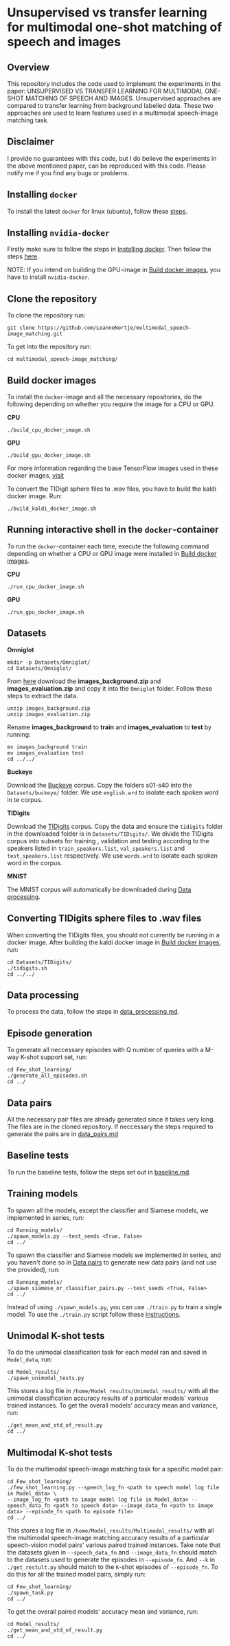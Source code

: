 # Unsupervised vs transfer learning for multimodal one-shot matching of speech and images

## Overview

This repository includes the code used to implement the experiments in the paper: UNSUPERVISED VS TRANSFER LEARNING FOR MULTIMODAL ONE-SHOT MATCHING OF SPEECH AND IMAGES. Unsupervised approaches are compared to transfer learning from background labelled data. These two approaches are used to learn features used in a multimodal speech-image matching task. 

## Disclaimer

I provide no guarantees with this code, but I do believe the experiments in the above mentioned paper, can be reproduced with this code. Please notify me if you find any bugs or problems. 

## Installing `docker`

To install the latest `docker` for linux (ubuntu), follow these [steps](https://docs.docker.com/engine/install/ubuntu/).

## Installing `nvidia-docker`

Firstly make sure to follow the steps in [Installing docker](#Installing-docker). Then follow the steps [here](https://docs.nvidia.com/datacenter/cloud-native/container-toolkit/install-guide.html#docker).

NOTE: If you intend on building the GPU-image in [Build docker images](#Build-docker-images), you have to install `nvidia-docker`. 

## Clone the repository 

To clone the repository run:

```
git clone https://github.com/LeanneNortje/multimodal_speech-image_matching.git
```

To get into the repository run:

```
cd multimodal_speech-image_matching/
```

## Build docker images

To install the `docker`-image and all the necessary repositories, do the following depending on whether you require the image for a CPU or GPU.

**CPU**

```
./build_cpu_docker_image.sh
```

**GPU**

```
./build_gpu_docker_image.sh
```

For more information regarding the base TensorFlow images used in these docker images, [visit](https://hub.docker.com/r/tensorflow/tensorflow/.)

To convert the TIDigit sphere files to .wav files, you have to build the kaldi docker image. Run:

```
./build_kaldi_docker_image.sh
```
## Running interactive shell in the `docker`-container

To run the `docker`-container each time, execute the following command depending on whether a CPU or GPU image were installed in [Build docker images](#Build-docker-images).

**CPU**

```
./run_cpu_docker_image.sh
```

**GPU**

```
./run_gpu_docker_image.sh
```

## Datasets


**Omniglot**
```
mkdir -p Datasets/Omniglot/
cd Datasets/Omniglot/
```

From [here](https://github.com/brendenlake/omniglot/tree/master/python) download the **images_background.zip** and **images_evaluation.zip** and copy it into the `Omniglot` folder. Follow these steps to extract the data. 


```
unzip images_background.zip
unzip images_evaluation.zip
```

Rename **images_background** to **train** and **images_evaluation** to **test** by running:

```
mv images_background train
mv images_evaluation test
cd ../../
```

**Buckeye**

Download the [Buckeye](https://buckeyecorpus.osu.edu/) corpus. Copy the folders s01-s40 into the `Datasets/buckeye/` folder. We use `english.wrd` to isolate each spoken word in te corpus. 

**TIDigits**

Download the [TIDigits](https://catalog.ldc.upenn.edu/LDC93S10) corpus. Copy the data and ensure the `tidigits` folder in the downloaded folder is in `Datasets/TIDigits/`. We divide the TIDigits corpus into subsets for training , validation  and testing according to the speakers listed in `train_speakers.list`, `val_speakers.list` and `test_speakers.list` respectively. We use `words.wrd` to isolate each spoken word in the corpus. 


**MNIST**

The MNIST corpus will automatically be downloaded during [Data processing](#Data-processing).

## Converting TIDigits sphere files to .wav files

When converting the TIDigits files, you should not currently be running in a docker image. After building the kaldi docker image in [Build docker images](#Build-docker-images), run:

```
cd Datasets/TIDigits/
./tidigits.sh
cd ../../
```

## Data processing

To process the data, follow the steps in [data_processing.md](Data_processing/data_processing.md).

## Episode generation

To generate all neccessary episodes with Q number of queries with a M-way K-shot support set, run:

```
cd Few_shot_learning/
./generate_all_episodes.sh
cd ../
```
 
## Data pairs

All the necessary pair files are already generated since it takes very long. The files are in the cloned repository. If neccessary the steps required to generate the pairs are in [data_pairs.md](Data_pairs/data_pairs.md) 

## Baseline tests

To run the baseline tests, follow the steps set out in [baseline.md](Few_shot_learning/baseline.md).

## Training models

To spawn all the models, except the classifier and Siamese models, we implemented in series, run:

```
cd Running_models/
./spawn_models.py --test_seeds <True, False>
cd ../
```

To spawn the classifier and Siamese models we implemented in series, and you haven't done so in [Data pairs](#Data-pairs) to generate new data pairs (and not use the provided), run:

```
cd Running_models/
./spawn_siamese_or_classifier_pairs.py --test_seeds <True, False>
cd ../
```

Instead of using `./spawn_models.py`, you can use `./train.py` to train a single model. To use the `./train.py` script follow these [instructions](Running_models/training_parameters.md).  

## Unimodal K-shot tests

To do the unimodal classification task for each model ran and saved in `Model_data`, run:

```
cd Model_results/
./spawn_unimodal_tests.py
```

This stores a log file in `/home/Model_results/Unimodal_results/` with all the unimodal classification accuracy results of a particular models' various trained instances. To get the overall models' accuracy mean and variance, run:

```
./get_mean_and_std_of_result.py
cd ../
```

## Multimodal K-shot tests

To do the multimodal speech-image matching task for a specific model pair:

```
cd Few_shot_learning/
./few_shot_learning.py --speech_log_fn <path to speech model log file in Model_data> \
--image_log_fn <path to image model log file in Model_data> --speech_data_fn <path to speech data> --image_data_fn <path to image data> --episode_fn <path to episode file>
cd ../
```

This stores a log file in `/home/Model_results/Multimodal_results/` with all the multimodal speech-image matching accuracy results of a particular speech-vision model pairs' various paired trained instances. Take note that the datasets given in `--speech_data_fn` and `--image_data_fn` should match to the datasets used to generate the episodes in `--episode_fn`. And `--k` in `./get_restult.py` should match to the `K`-shot episodes of `--episode_fn`. To do this for all the trained model pairs, simply run: 

```
cd Few_shot_learning/
./spawn_task.py
cd ../
```

To get the overall paired models' accuracy mean and variance, run:

```
cd Model_results/
./get_mean_and_std_of_result.py
cd ../
```
